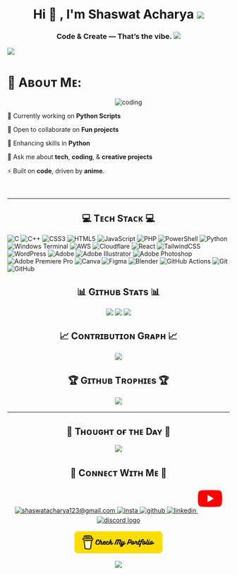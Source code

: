 <h1 align="center">
  Hi 👋 , I'm Shaswat Acharya <img src="https://media.tenor.com/bU8W2-lHZhYAAAAj/luffy.gif" width="40" />
</h1>

<h3 align="center">Code & Create — That’s the vibe. <img src ="https://media.tenor.com/FEkt4P5t3MkAAAAi/luffy-thumbs-up-luffy.gif" width="40"> </h3>
<p align="left"> <img src="https://komarev.com/ghpvc/?username=shaswatacharya&label=%E2%9A%A1%20Live%20Views&color=002aff&style=for-the-badge&abbreviated=true&base=6969" /> </p>

# 💫 Aʙᴏᴜᴛ Mᴇ:
<img align="right" alt="coding" width="260" src="https://raw.githubusercontent.com/shaswatacharya/Training_Part1/refs/heads/main/assets/img/coding-typing.gif"><br>

🔭 Currently working on **Python Scripts**<br>

🤝 Open to collaborate on **Fun projects**<br>

🌱 Enhancing skills in **Python**<br>

💬 Ask me about  **tech**, **coding**, & **creative projects**<br>

⚡  Built on **code**, driven by **anime**.<br>
<br>
<br>

---

<h2 align="center">💻 Tᴇᴄʜ Sᴛᴀᴄᴋ 💻</h2>
  
![C](https://img.shields.io/badge/c-%2300599C.svg?style=for-the-badge&logo=c&logoColor=white) ![C++](https://img.shields.io/badge/c++-%2300599C.svg?style=for-the-badge&logo=c%2B%2B&logoColor=white) ![CSS3](https://img.shields.io/badge/css3-%231572B6.svg?style=for-the-badge&logo=css3&logoColor=white) ![HTML5](https://img.shields.io/badge/html5-%23E34F26.svg?style=for-the-badge&logo=html5&logoColor=white) ![JavaScript](https://img.shields.io/badge/javascript-%23323330.svg?style=for-the-badge&logo=javascript&logoColor=%23F7DF1E) ![PHP](https://img.shields.io/badge/php-%23777BB4.svg?style=for-the-badge&logo=php&logoColor=white) ![PowerShell](https://img.shields.io/badge/PowerShell-%235391FE.svg?style=for-the-badge&logo=powershell&logoColor=white) ![Python](https://img.shields.io/badge/python-3670A0?style=for-the-badge&logo=python&logoColor=ffdd54) ![Windows Terminal](https://img.shields.io/badge/Windows%20Terminal-%234D4D4D.svg?style=for-the-badge&logo=windows-terminal&logoColor=white) ![AWS](https://img.shields.io/badge/AWS-%23FF9900.svg?style=for-the-badge&logo=amazon-aws&logoColor=white) ![Cloudflare](https://img.shields.io/badge/Cloudflare-F38020?style=for-the-badge&logo=Cloudflare&logoColor=white) ![React](https://img.shields.io/badge/react-%2320232a.svg?style=for-the-badge&logo=react&logoColor=%2361DAFB) ![TailwindCSS](https://img.shields.io/badge/tailwindcss-%2338B2AC.svg?style=for-the-badge&logo=tailwind-css&logoColor=white) ![WordPress](https://img.shields.io/badge/WordPress-%23117AC9.svg?style=for-the-badge&logo=WordPress&logoColor=white) ![Adobe](https://img.shields.io/badge/adobe-%23FF0000.svg?style=for-the-badge&logo=adobe&logoColor=white) ![Adobe Illustrator](https://img.shields.io/badge/adobe%20illustrator-%23FF9A00.svg?style=for-the-badge&logo=adobe%20illustrator&logoColor=white) ![Adobe Photoshop](https://img.shields.io/badge/adobe%20photoshop-%2331A8FF.svg?style=for-the-badge&logo=adobe%20photoshop&logoColor=white) ![Adobe Premiere Pro](https://img.shields.io/badge/Adobe%20Premiere%20Pro-9999FF.svg?style=for-the-badge&logo=Adobe%20Premiere%20Pro&logoColor=white) ![Canva](https://img.shields.io/badge/Canva-%2300C4CC.svg?style=for-the-badge&logo=Canva&logoColor=white) ![Figma](https://img.shields.io/badge/figma-%23F24E1E.svg?style=for-the-badge&logo=figma&logoColor=white) ![Blender](https://img.shields.io/badge/blender-%23F5792A.svg?style=for-the-badge&logo=blender&logoColor=white) ![GitHub Actions](https://img.shields.io/badge/github%20actions-%232671E5.svg?style=for-the-badge&logo=githubactions&logoColor=white) ![Git](https://img.shields.io/badge/git-%23F05033.svg?style=for-the-badge&logo=git&logoColor=white) ![GitHub](https://img.shields.io/badge/github-%23121011.svg?style=for-the-badge&logo=github&logoColor=white)

<h2 align="center">📊 Gɪᴛʜᴜʙ Sᴛᴀᴛs 📊</h2>
<p align="center">  
<img src="https://github-readme-stats.vercel.app/api?username=shaswatacharya&theme=radical&hide_border=false&include_all_commits=true&count_private=true&show_icons=true&rank_icon=github">
<img width="353" src="https://github-readme-stats.vercel.app/api/top-langs/?username=shaswatacharya&theme=radical&hide_border=false&langs_count=8&include_all_commits=true&count_private=true&layout=compact">
<img src="https://github-readme-streak-stats.herokuapp.com/?user=shaswatacharya&theme=radical&hide_border=false">
  
<h2 align="center">📈 Cᴏɴᴛʀɪʙᴜᴛɪᴏɴ Gʀᴀᴘʜ 📈</h2>
  <p align="center">
<img src="https://github-readme-activity-graph.vercel.app/graph?username=shaswatacharya&bg_color=141321&&color=ffffff&line=FE428E&point=F8D847&area=false&hide_border=false%22%20border-radius=%2215%22">
  </p>
  
<h2 align="center">🏆 Gɪᴛʜᴜʙ Tʀᴏᴘʜɪᴇs 🏆</h2>
<p align="center">
  <img src="https://github-profile-trophy.vercel.app/?username=shaswatacharya&theme=radical&no-frame=false&no-bg=true&margin-w=4">
</p>

---

<h2 align="center"> 🌟 Tʜᴏᴜɢʜᴛ ᴏғ ᴛʜᴇ Dᴀʏ 🌟</h2>
<p align="center">
  <img src="https://quotes-github-readme.vercel.app/api?type=horizontal&theme=radical">
</p>

<h2 align="center">🤝 Cᴏɴɴᴇᴄᴛ Wɪᴛʜ Mᴇ 🤝 </h2>
<div align="center">
  
<a href="mailto:shaswatacharya123@gmail.com" target="_blank">
<img src="https://github.com/Kiran1689/kiran1689/blob/main/gmail.png" width=50 height=50 alt="shaswatacharya123@gmail.com" style="margin-bottom: 5px;" />
</a>

<a href="https://www.instagram.com/uzumaki_prerit" target="_blank">
<img src="https://github.com/Kiran1689/kiran1689/blob/main/instagram.png" width=50 height=50 alt="insta" style="margin-bottom: 5px;" />
</a>

<a href="https://www.github.com/shaswatacharya" target="_blank">
<img src="https://github.com/Kiran1689/kiran1689/blob/main/github.png" width=50 height=50 alt="github" style="margin-bottom: 5px;" />
</a>

<a href="https://www.linkedin.com/in/shaswatacharya" target="_blank">
<img src="https://github.com/Kiran1689/kiran1689/blob/main/linkedin.png" width=50 height=50 alt="linkedin" style="margin-bottom: 5px;" />
</a>

<a href="https://www.youtube.com/@shaswatacharya" target="_blank">
<img src="https://github.com/shaswatacharya/Training_Part1/blob/main/assets/img/youtube.png" width=55 height=55 alt="YouTube" style="margin-bottom: 5px;" />
</a>

<a href="https://discord.com/users/495151572700102656" target="_blank">
<img src="https://raw.githubusercontent.com/maurodesouza/profile-readme-generator/master/src/assets/icons/social/discord/default.svg" width="53" height="51" alt="discord logo"  />
</a>

</div>
<br/>

<!--Check My Portfolio-->
<div align="center">
<a href="https://shaswatacharya.com.np/" target="_blank"><img src="https://github.com/shaswatacharya/Training_Part1/blob/main/assets/img/Check%20My%20Portfolio%20(1).png" alt="Portfolio" style="height: 50px !important;width: 200px !important;" ></a>
</div>

<!--Footer--> 
<p align="center">
  <img src="https://capsule-render.vercel.app/api?type=waving&color=gradient&height=65&section=footer"/>
</p>
